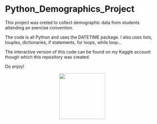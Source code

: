 # Python_Demographics_Project

This project was creted to collect demographic data from students attending an exercise convention.

The code is all Python and uses the DATETIME package. I also uses lists, touples, dictionaries, if statements, for loops, while loop...

The interactive version of this code can be found on my Kaggle account though which this repository was created.

Do enjoy!

<p align="center">
  <img width="150" src="https://user-images.githubusercontent.com/92489108/159089208-f1f8ebb6-2930-4982-9815-d2e466641ee4.gif">
</p>
